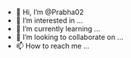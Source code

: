 - 👋 Hi, I’m @Prabha02
- 👀 I’m interested in ...
- 🌱 I’m currently learning ...
- 💞️ I’m looking to collaborate on ...
- 📫 How to reach me ...

<!---
Prabha02/Prabha02 is a ✨ special ✨ repository because its `README.md` (this file) appears on your GitHub profile.
You can click the Preview link to take a look at your changes.


--->
